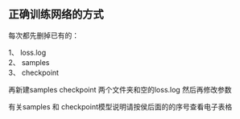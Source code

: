 ## 正确训练网络的方式
每次都先删掉已有的：

1、 loss.log \
2、 samples \
3、 checkpoint

再新建samples checkpoint 两个文件夹和空的loss.log
然后再修改参数

有关samples 和 checkpoint模型说明请按侯后面的的序号查看电子表格

